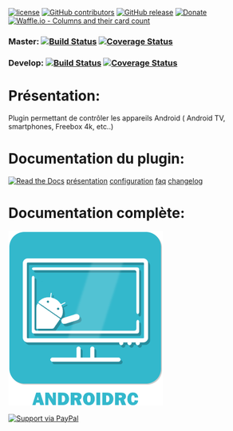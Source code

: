 
[![license](https://img.shields.io/github/license/NextDom/plugin-AndroidRemoteControl.svg)](./LICENSE) [![GitHub contributors](https://img.shields.io/github/contributors/NextDom/plugin-AndroidRemoteControl.svg)](../../graphs/contributors) [![GitHub release](https://img.shields.io/github/release/NextDom/plugin-AndroidRemoteControl.svg)](../../releases) [![Donate](https://img.shields.io/badge/Donate-PayPal-green.svg)](https://www.paypal.me/byackee) [![Waffle.io - Columns and their card count](https://badge.waffle.io/NextDom/plugin-AndroidRemoteControl.svg?columns=all)](https://waffle.io/NextDom/plugin-AndroidRemoteControl)

### Master: [![Build Status](https://travis-ci.org/NextDom/plugin-AndroidRemoteControl.svg?branch=master)](https://travis-ci.org/NextDom/plugin-AndroidRemoteControl)  [![Coverage Status](https://coveralls.io/repos/github/NextDom/plugin-AndroidRemoteControl/badge.svg?branch=master)](https://coveralls.io/github/NextDom/plugin-AndroidRemoteControl?branch=master)

### Develop: [![Build Status](https://travis-ci.org/NextDom/plugin-AndroidRemoteControl.svg?branch=develop)](https://travis-ci.org/NextDom/plugin-AndroidRemoteControl)  [![Coverage Status](https://coveralls.io/repos/github/NextDom/plugin-AndroidRemoteControl/badge.svg?branch=develop)](https://coveralls.io/github/NextDom/plugin-AndroidRemoteControl?branch=develop)

# Présentation:

Plugin permettant de contrôler les appareils Android ( Android TV, smartphones, Freebox 4k, etc..)

# Documentation du plugin:
[![Read the Docs](https://img.shields.io/readthedocs/pip.svg)](docs/fr_FR/presentation.md)
[présentation](docs/fr_FR/presentation.md) [configuration](docs/fr_FR/configuration.md) [faq](docs/fr_FR/faq.md) [changelog](docs/fr_FR/changelog.md)

# Documentation complète:

[![Read the Docs](plugin_info/AndroidRemoteControl_icon.png)](https://NextDom.github.io/plugin-AndroidRemoteControl)


[![Support via PayPal](https://cdn.rawgit.com/twolfson/paypal-github-button/1.0.0/dist/button.svg)](https://www.paypal.me/byackee/)
